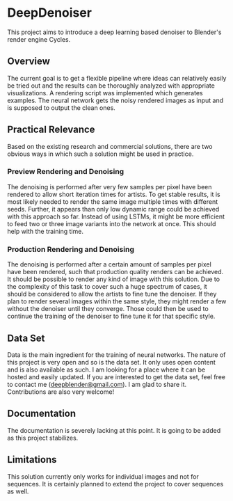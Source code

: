 # DeepDenoiser
This project aims to introduce a deep learning based denoiser to Blender's render engine Cycles.

## Overview
The current goal is to get a flexible pipeline where ideas can relatively easily be tried out and the results can be thoroughly analyzed with appropriate visualizations.
A rendering script was implemented which generates examples. The neural network gets the noisy rendered images as input and is supposed to output the clean ones.

## Practical Relevance
Based on the existing research and commercial solutions, there are two obvious ways in which such a solution might be used in practice. 

### Preview Rendering and Denoising
The denoising is performed after very few samples per pixel have been rendered to allow short iteration times for artists. To get stable results, it is most likely needed to render the same image multiple times with different seeds. Further, it appears than only low dynamic range could be achieved with this approach so far.
Instead of using LSTMs, it might be more efficient to feed two or three image variants into the network at once. This should help with the training time.

### Production Rendering and Denoising
The denoising is performed after a certain amount of samples per pixel have been rendered, such that production quality renders can be achieved. It should be possible to render any kind of image with this solution.
Due to the complexity of this task to cover such a huge spectrum of cases, it should be considered to allow the artists to fine tune the denoiser. If they plan to render several images within the same style, they might render a few without the denoiser until they converge. Those could then be used to continue the training of the denoiser to fine tune it for that specific style.

## Data Set
Data is the main ingredient for the training of neural networks. The nature of this project is very open and so is the data set. It only uses open content and is also available as such. I am looking for a place where it can be hosted and easily updated. If you are interested to get the data set, feel free to contact me (deepblender@gmail.com). I am glad to share it. Contributions are also very welcome!

## Documentation
The documentation is severely lacking at this point. It is going to be added as this project stabilizes.

## Limitations
This solution currently only works for individual images and not for sequences. It is certainly planned to extend the project to cover sequences as well.